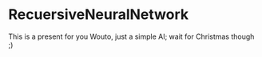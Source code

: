 # RecuersiveNeuralNetwork
This is a present for you Wouto, just a simple AI; wait for Christmas though ;)
